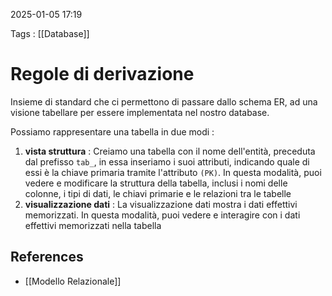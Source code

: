 2025-01-05 17:19

Tags : [[Database]]

# Regole di derivazione

Insieme di standard che ci permettono di passare dallo schema ER, ad una visione tabellare per essere implementata nel nostro database.

Possiamo rappresentare una tabella in due modi : 
1. **vista struttura** : Creiamo una tabella con il nome dell'entità, preceduta dal prefisso `tab_`, in essa inseriamo i suoi attributi, indicando quale di essi è la chiave primaria tramite l'attributo `(PK)`. In questa modalità, puoi vedere e modificare la struttura della tabella, inclusi i nomi delle colonne, i tipi di dati, le chiavi primarie e le relazioni tra le tabelle
2. **visualizzazione dati** : La visualizzazione dati mostra i dati effettivi memorizzati. In questa modalità, puoi vedere e interagire con i dati effettivi memorizzati nella tabella
## References

- [[Modello Relazionale]]